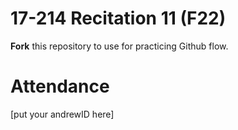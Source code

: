 # 17-214 Recitation 11 (F22)
**Fork** this repository to use for practicing Github flow.

# Attendance
[put your andrewID here]